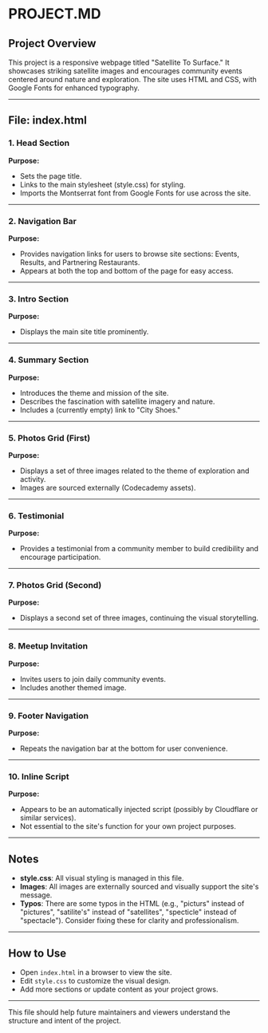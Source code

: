 # PROJECT.MD

## Project Overview

This project is a responsive webpage titled "Satellite To Surface." It showcases striking satellite images and encourages community events centered around nature and exploration. The site uses HTML and CSS, with Google Fonts for enhanced typography.

---

## File: index.html

### 1. Head Section

**Purpose:**  
- Sets the page title.
- Links to the main stylesheet (style.css) for styling.
- Imports the Montserrat font from Google Fonts for use across the site.

---

### 2. Navigation Bar

**Purpose:**  
- Provides navigation links for users to browse site sections: Events, Results, and Partnering Restaurants.
- Appears at both the top and bottom of the page for easy access.

---

### 3. Intro Section

**Purpose:**  
- Displays the main site title prominently.

---

### 4. Summary Section

**Purpose:**  
- Introduces the theme and mission of the site.
- Describes the fascination with satellite imagery and nature.
- Includes a (currently empty) link to "City Shoes."

---

### 5. Photos Grid (First)

**Purpose:**  
- Displays a set of three images related to the theme of exploration and activity.
- Images are sourced externally (Codecademy assets).

---

### 6. Testimonial

**Purpose:**  
- Provides a testimonial from a community member to build credibility and encourage participation.

---

### 7. Photos Grid (Second)

**Purpose:**  
- Displays a second set of three images, continuing the visual storytelling.

---

### 8. Meetup Invitation

**Purpose:**  
- Invites users to join daily community events.
- Includes another themed image.

---

### 9. Footer Navigation

**Purpose:**  
- Repeats the navigation bar at the bottom for user convenience.

---

### 10. Inline Script

**Purpose:**  
- Appears to be an automatically injected script (possibly by Cloudflare or similar services).  
- Not essential to the site's function for your own project purposes.

---

## Notes

- **style.css**: All visual styling is managed in this file.
- **Images**: All images are externally sourced and visually support the site's message.
- **Typos**: There are some typos in the HTML (e.g., "picturs" instead of "pictures", "satilite's" instead of "satellites", "specticle" instead of "spectacle"). Consider fixing these for clarity and professionalism.

---

## How to Use

- Open `index.html` in a browser to view the site.
- Edit `style.css` to customize the visual design.
- Add more sections or update content as your project grows.

---

This file should help future maintainers and viewers understand the structure and intent of the project.